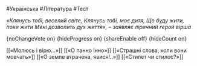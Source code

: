 #Українська #Література #Тест

*«Клянусь тобі, веселий світе,  Клянусь тобі, моє дитя,   Що буду жити, поки жити  Мені дозволить дух життя», – заявляє ліричний герой вірша*

{noChangeVote on}
{hideProgress on}
{shareEnable off}
{hideCount on}

[[«Молюсь і вірю…»]]
[[«О панно Інно»]]
[[«Страшні слова, коли вони мовчать»]]
[[«О земле втрачена, явися!..»]]
[[«Стилет чи стилос?»]]
